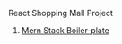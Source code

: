 React Shopping Mall Project

1. [Mern Stack Boiler-plate](https://github.com/jaewonhimnae/boilerplate-mern-stack)
